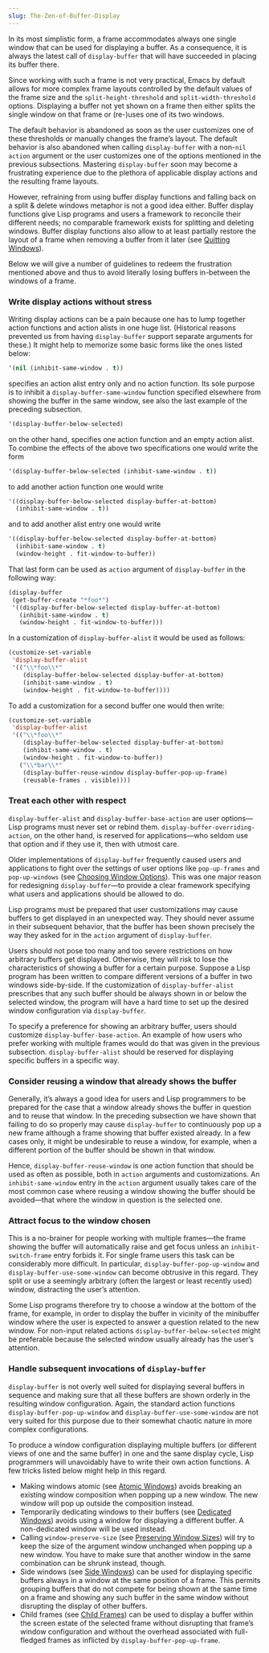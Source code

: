 ```yaml
---
slug: The-Zen-of-Buffer-Display
---
```


In its most simplistic form, a frame accommodates always one single window that can be used for displaying a buffer. As a consequence, it is always the latest call of `display-buffer` that will have succeeded in placing its buffer there.

Since working with such a frame is not very practical, Emacs by default allows for more complex frame layouts controlled by the default values of the frame size and the `split-height-threshold` and `split-width-threshold` options. Displaying a buffer not yet shown on a frame then either splits the single window on that frame or (re-)uses one of its two windows.

The default behavior is abandoned as soon as the user customizes one of these thresholds or manually changes the frame’s layout. The default behavior is also abandoned when calling `display-buffer` with a non-`nil` `action` argument or the user customizes one of the options mentioned in the previous subsections. Mastering `display-buffer` soon may become a frustrating experience due to the plethora of applicable display actions and the resulting frame layouts.

However, refraining from using buffer display functions and falling back on a split & delete windows metaphor is not a good idea either. Buffer display functions give Lisp programs and users a framework to reconcile their different needs; no comparable framework exists for splitting and deleting windows. Buffer display functions also allow to at least partially restore the layout of a frame when removing a buffer from it later (see [Quitting Windows](/docs/elisp/Quitting-Windows)).

Below we will give a number of guidelines to redeem the frustration mentioned above and thus to avoid literally losing buffers in-between the windows of a frame.

### Write display actions without stress

Writing display actions can be a pain because one has to lump together action functions and action alists in one huge list. (Historical reasons prevented us from having `display-buffer` support separate arguments for these.) It might help to memorize some basic forms like the ones listed below:

```lisp
'(nil (inhibit-same-window . t))
```

specifies an action alist entry only and no action function. Its sole purpose is to inhibit a `display-buffer-same-window` function specified elsewhere from showing the buffer in the same window, see also the last example of the preceding subsection.

```lisp
'(display-buffer-below-selected)
```

on the other hand, specifies one action function and an empty action alist. To combine the effects of the above two specifications one would write the form

```lisp
'(display-buffer-below-selected (inhibit-same-window . t))
```

to add another action function one would write

```lisp
'((display-buffer-below-selected display-buffer-at-bottom)
  (inhibit-same-window . t))
```

and to add another alist entry one would write

```lisp
'((display-buffer-below-selected display-buffer-at-bottom)
  (inhibit-same-window . t)
  (window-height . fit-window-to-buffer))
```

That last form can be used as `action` argument of `display-buffer` in the following way:

```lisp
(display-buffer
 (get-buffer-create "*foo*")
 '((display-buffer-below-selected display-buffer-at-bottom)
   (inhibit-same-window . t)
   (window-height . fit-window-to-buffer)))
```

In a customization of `display-buffer-alist` it would be used as follows:

```lisp
(customize-set-variable
 'display-buffer-alist
 '(("\\*foo\\*"
    (display-buffer-below-selected display-buffer-at-bottom)
    (inhibit-same-window . t)
    (window-height . fit-window-to-buffer))))
```

To add a customization for a second buffer one would then write:

```lisp
(customize-set-variable
 'display-buffer-alist
 '(("\\*foo\\*"
    (display-buffer-below-selected display-buffer-at-bottom)
    (inhibit-same-window . t)
    (window-height . fit-window-to-buffer))
   ("\\*bar\\*"
    (display-buffer-reuse-window display-buffer-pop-up-frame)
    (reusable-frames . visible))))
```

### Treat each other with respect

`display-buffer-alist` and `display-buffer-base-action` are user options—Lisp programs must never set or rebind them. `display-buffer-overriding-action`, on the other hand, is reserved for applications—who seldom use that option and if they use it, then with utmost care.

Older implementations of `display-buffer` frequently caused users and applications to fight over the settings of user options like `pop-up-frames` and `pop-up-windows` (see [Choosing Window Options](/docs/elisp/Choosing-Window-Options)). This was one major reason for redesigning `display-buffer`—to provide a clear framework specifying what users and applications should be allowed to do.

Lisp programs must be prepared that user customizations may cause buffers to get displayed in an unexpected way. They should never assume in their subsequent behavior, that the buffer has been shown precisely the way they asked for in the `action` argument of `display-buffer`.

Users should not pose too many and too severe restrictions on how arbitrary buffers get displayed. Otherwise, they will risk to lose the characteristics of showing a buffer for a certain purpose. Suppose a Lisp program has been written to compare different versions of a buffer in two windows side-by-side. If the customization of `display-buffer-alist` prescribes that any such buffer should be always shown in or below the selected window, the program will have a hard time to set up the desired window configuration via `display-buffer`.

To specify a preference for showing an arbitrary buffer, users should customize `display-buffer-base-action`. An example of how users who prefer working with multiple frames would do that was given in the previous subsection. `display-buffer-alist` should be reserved for displaying specific buffers in a specific way.

### Consider reusing a window that already shows the buffer

Generally, it’s always a good idea for users and Lisp programmers to be prepared for the case that a window already shows the buffer in question and to reuse that window. In the preceding subsection we have shown that failing to do so properly may cause `display-buffer` to continuously pop up a new frame although a frame showing that buffer existed already. In a few cases only, it might be undesirable to reuse a window, for example, when a different portion of the buffer should be shown in that window.

Hence, `display-buffer-reuse-window` is one action function that should be used as often as possible, both in `action` arguments and customizations. An `inhibit-same-window` entry in the `action` argument usually takes care of the most common case where reusing a window showing the buffer should be avoided—that where the window in question is the selected one.

### Attract focus to the window chosen

This is a no-brainer for people working with multiple frames—the frame showing the buffer will automatically raise and get focus unless an `inhibit-switch-frame` entry forbids it. For single frame users this task can be considerably more difficult. In particular, `display-buffer-pop-up-window` and `display-buffer-use-some-window` can become obtrusive in this regard. They split or use a seemingly arbitrary (often the largest or least recently used) window, distracting the user’s attention.

Some Lisp programs therefore try to choose a window at the bottom of the frame, for example, in order to display the buffer in vicinity of the minibuffer window where the user is expected to answer a question related to the new window. For non-input related actions `display-buffer-below-selected` might be preferable because the selected window usually already has the user’s attention.

### Handle subsequent invocations of `display-buffer`

`display-buffer` is not overly well suited for displaying several buffers in sequence and making sure that all these buffers are shown orderly in the resulting window configuration. Again, the standard action functions `display-buffer-pop-up-window` and `display-buffer-use-some-window` are not very suited for this purpose due to their somewhat chaotic nature in more complex configurations.

To produce a window configuration displaying multiple buffers (or different views of one and the same buffer) in one and the same display cycle, Lisp programmers will unavoidably have to write their own action functions. A few tricks listed below might help in this regard.

*   Making windows atomic (see [Atomic Windows](/docs/elisp/Atomic-Windows)) avoids breaking an existing window composition when popping up a new window. The new window will pop up outside the composition instead.
*   Temporarily dedicating windows to their buffers (see [Dedicated Windows](/docs/elisp/Dedicated-Windows)) avoids using a window for displaying a different buffer. A non-dedicated window will be used instead.
*   Calling `window-preserve-size` (see [Preserving Window Sizes](/docs/elisp/Preserving-Window-Sizes)) will try to keep the size of the argument window unchanged when popping up a new window. You have to make sure that another window in the same combination can be shrunk instead, though.
*   Side windows (see [Side Windows](/docs/elisp/Side-Windows)) can be used for displaying specific buffers always in a window at the same position of a frame. This permits grouping buffers that do not compete for being shown at the same time on a frame and showing any such buffer in the same window without disrupting the display of other buffers.
*   Child frames (see [Child Frames](/docs/elisp/Child-Frames)) can be used to display a buffer within the screen estate of the selected frame without disrupting that frame’s window configuration and without the overhead associated with full-fledged frames as inflicted by `display-buffer-pop-up-frame`.
